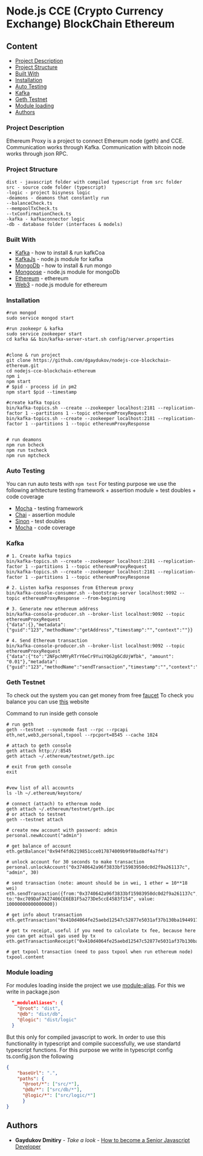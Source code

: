 # Node.js CCE (Crypto Currency Exchange) BlockChain Ethereum

## Content
* [Project Description](#project-description)
* [Project Structure](#project-structure)
* [Built With](#built-with)
* [Installation](#installation)
* [Auto Testing](#auto-testing)
* [Kafka](#kafka)
* [Geth Testnet](#geth-testnet)
* [Module loading](#module-loading)
* [Authors](#authors)


### Project Description
Ethereum Proxy is a project to connect Ethereum node (geth) and CCE. Communication works through Kafka. Communication with bitcoin node works
through json RPC.


### Project Structure
```
dist - javascript folder with compiled typescript from src folder
src - source code folder (typescript)
-logic - project bisyness logic
-deamons - deamons that constantly run
--balanceCheck.ts
--mempoolTxCheck.ts
--txConfirmationCheck.ts
-kafka - kafkaconnector logic
-db - database folder (interfaces & models)
```

### Built With

* [Kafka](https://kafka.apache.org/quickstart) - how to install & run kafkCoa
* [KafkaJs](https://www.npmjs.com/package/kafka-node) - node.js module for kafka
* [MongoDb](https://docs.mongodb.com/manual/tutorial/install-mongodb-on-ubuntu) - how to install & run mongo
* [Mongoose](https://www.npmjs.com/package/mongoose) - node.js module for mongoDb
* [Ethereum](https://www.ethereum.org) - ethereum
* [Web3](https://github.com/ethereum/web3.js) - node.js module for ethereum





### Installation

```shell
#run mongod
sudo service mongod start

#run zookeepr & kafka
sudo service zookeeper start
cd kafka && bin/kafka-server-start.sh config/server.properties


#clone & run project
git clone https://github.com/dgaydukov/nodejs-cce-blockchain-ethereum.git
cd nodejs-cce-blockchain-ethereum
npm i
npm start
# $pid - process id in pm2
npm start $pid --timestamp

#create kafka topics
bin/kafka-topics.sh --create --zookeeper localhost:2181 --replication-factor 1 --partitions 1 --topic ethereumProxyRequest
bin/kafka-topics.sh --create --zookeeper localhost:2181 --replication-factor 1 --partitions 1 --topic ethereumProxyResponse


# run deamons
npm run bcheck
npm run txcheck
npm run mptcheck
```




### Auto Testing

You can run auto tests with `npm test`
For testing purpose we use the following arhitecture
testing framework + assertion module + test doubles + code coverage
* [Mocha](https://mochajs.org) - testing framework
* [Chai](http://www.chaijs.com) - assertion module
* [Sinon](http://sinonjs.org) - test doubles
* [Mocha](https://github.com/gotwarlost/istanbul) - code coverage

### Kafka


```shell
# 1. Create kafka topics
bin/kafka-topics.sh --create --zookeeper localhost:2181 --replication-factor 1 --partitions 1 --topic ethereumProxyRequest
bin/kafka-topics.sh --create --zookeeper localhost:2181 --replication-factor 1 --partitions 1 --topic ethereumProxyResponse

# 2. Listen kafka responses from Ethereum proxy
bin/kafka-console-consumer.sh --bootstrap-server localhost:9092 --topic ethereumProxyResponse --from-beginning

# 3. Generate new ethereum address
bin/kafka-console-producer.sh --broker-list localhost:9092 --topic ethereumProxyRequest
{"data":{},"metadata":{"guid":"123","methodName":"getAddress","timestamp":"","context":""}}

# 4. Send Ethereum transaction
bin/kafka-console-producer.sh --broker-list localhost:9092 --topic ethereumProxyRequest
{"data":{"to":"2NFpchMYyRTrY6eCr9YuiYQ62g6CdUjWfbk", "amount": "0.01"},"metadata":{"guid":"123","methodName":"sendTransaction","timestamp":"","context":""}}
```


### Geth Testnet

To check out the system you can get money from free [faucet](http://faucet.ropsten.be:3001)
To check you balance you can use [this](https://ropsten.etherscan.io/tx/0xc068a513bd346afd3e50b99ab5d4cdd5c9ecf069b172506b260457984bceab4a) website


Command to run inside geth console
```shell
# run geth
geth --testnet --syncmode fast --rpc --rpcapi eth,net,web3,personal,txpool --rpcport=8545 --cache 1024

# attach to geth console
geth attach http://:8545
geth attach ~/.ethereum/testnet/geth.ipc

# exit from geth console
exit


#vew list of all accounts
ls -lh ~/.ethereum/keystore/

# connect (attach) to ethereum node
geth attach ~/.ethereum/testnet/geth.ipc
# or attach to testnet
geth --testnet attach

# create new account with password: admin
personal.newAccount("admin")

# get balance of account
eth.getBalance("0x94f4fd6219851cce017874009b9f80ad8df4a7fd")

# unlock account for 30 seconds to make transaction
personal.unlockAccount("0x3740642a96f3833bf15983950dc0d2f9a261137c", "admin", 30)

# send transaction (note: amount should be in wei, 1 ether = 10**18 wei)
eth.sendTransaction({from:"0x3740642a96f3833bf15983950dc0d2f9a261137c", to:"0xc709DaF7A27406CE6EB1F5a273De5ccE4583f154", value: 10000000000000000})

# get info about transaction
eth.getTransaction("0x410d4064fe25aebd12547c52877e5031af37b130ba1944917169e81c3473d722")

# get tx receipt, useful if you need to calculate tx fee, because here you can get actual gas used by tx
eth.getTransactionReceipt("0x410d4064fe25aebd12547c52877e5031af37b130ba1944917169e81c3473d722")

# get txpool transaction (need to pass txpool when run ethereum node)
txpool.content
```





### Module loading

For modules loading inside the project we use [module-alias](https://www.npmjs.com/package/module-alias). For this we write in package.json
```json
  "_moduleAliases": {
    "@root": "dist",
    "@db": "dist/db",
    "@logic": "dist/logic"
  }
```
But this only for compiled javascript to work. In order to use this functionality in typescript and compile successfully, we use standartd
typescript functions. For this purpose we write in typescript config ts.config.json the following
```json
{
    "baseUrl": ".",
    "paths": {
      "@root/*": ["src/*"],
      "@db/*": ["src/db/*"],
      "@logic/*": ["src/logic/*"]
      }
}
```




## Authors

* **Gaydukov Dmitiry** - *Take a look* - [How to become a Senior Javascript Developer](https://github.com/dgaydukov/how-to-become-a-senior-js-developer)



















